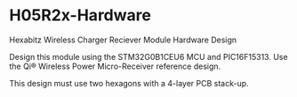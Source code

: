 # H05R2x-Hardware



Hexabitz Wireless Charger Reciever Module Hardware Design



Design this module using the STM32G0B1CEU6 MCU and PIC16F15313. Use the Qi® Wireless Power Micro-Receiver reference design.



This design must use two hexagons with a 4-layer PCB stack-up.


